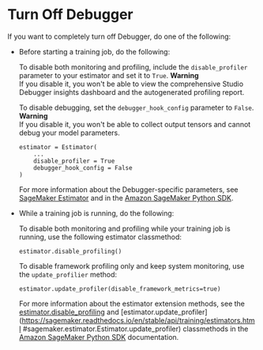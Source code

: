 # Turn Off Debugger<a name="debugger-turn-off"></a>

If you want to completely turn off Debugger, do one of the following:
+ Before starting a training job, do the following:

  To disable both monitoring and profiling, include the `disable_profiler` parameter to your estimator and set it to `True`\.
**Warning**  
If you disable it, you won't be able to view the comprehensive Studio Debugger insights dashboard and the autogenerated profiling report\.

  To disable debugging, set the `debugger_hook_config` parameter to `False`\.
**Warning**  
If you disable it, you won't be able to collect output tensors and cannot debug your model parameters\.

  ```
  estimator = Estimator(
      ...
      disable_profiler = True
      debugger_hook_config = False
  )
  ```

  For more information about the Debugger\-specific parameters, see [SageMaker Estimator](https://sagemaker.readthedocs.io/en/stable/api/training/estimators.html#sagemaker.estimator.Estimator) and in the [Amazon SageMaker Python SDK](https://sagemaker.readthedocs.io)\.
+ While a training job is running, do the following:

  To disable both monitoring and profiling while your training job is running, use the following estimator classmethod:

  ```
  estimator.disable_profiling()
  ```

  To disable framework profiling only and keep system monitoring, use the `update_profilier` method:

  ```
  estimator.update_profiler(disable_framework_metrics=true)
  ```

  For more information about the estimator extension methods, see the [estimator\.disable\_profiling](https://sagemaker.readthedocs.io/en/stable/api/training/estimators.html#sagemaker.estimator.Estimator.disable_profiling) and [estimator\.update\_profiler](https://sagemaker.readthedocs.io/en/stable/api/training/estimators.html                         #sagemaker.estimator.Estimator.update_profiler) classmethods in the [Amazon SageMaker Python SDK](https://sagemaker.readthedocs.io) documentation\.